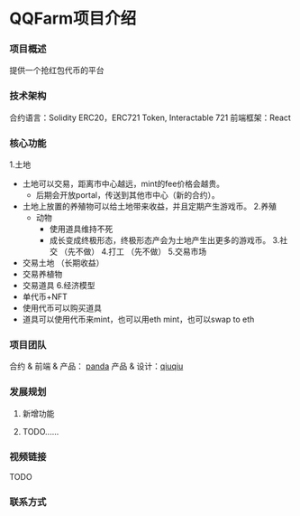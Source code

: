 # QQFarm项目介绍

### 项目概述
提供一个抢红包代币的平台

### 技术架构
合约语言：Solidity ERC20，ERC721 Token, Interactable 721
前端框架：React

### 核心功能
1.土地
  - 土地可以交易，距离市中心越远，mint的fee价格会越贵。
    - 后期会开放portal，传送到其他市中心（新的合约）。
  - 土地上放置的养殖物可以给土地带来收益，并且定期产生游戏币。
2.养殖
    - 动物
      - 使用道具维持不死
      - 成长变成终极形态，终极形态产会为土地产生出更多的游戏币。
3.社交 （先不做）
4.打工 （先不做）
5.交易市场
  - 交易土地 （长期收益）
  - 交易养植物
  - 交易道具
6.经济模型
  - 单代币+NFT
  - 使用代币可以购买道具
  - 道具可以使用代币来mint，也可以用eth mint，也可以swap to eth


### 项目团队
合约 & 前端 & 产品： [panda](https://github.com/)
产品 & 设计：[qiuqiu](https://github.com/zhengqiuwan)

### 发展规划
1. 新增功能

2. TODO......

### 视频链接
TODO

### 联系方式
